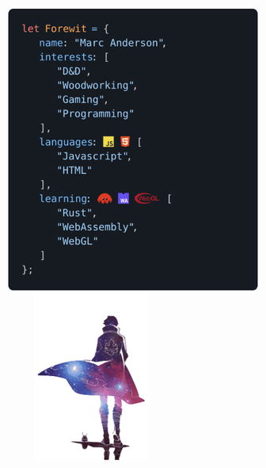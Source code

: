 <a href="https://rpc.ac"><img src="rendered-dark.svg"></a>&nbsp;&nbsp;&nbsp;&nbsp;&nbsp;&nbsp;&nbsp;&nbsp;&nbsp;&nbsp;&nbsp;&nbsp;&nbsp;<a href="#"><img height="338" src="gm-unscreen.gif"/></a>